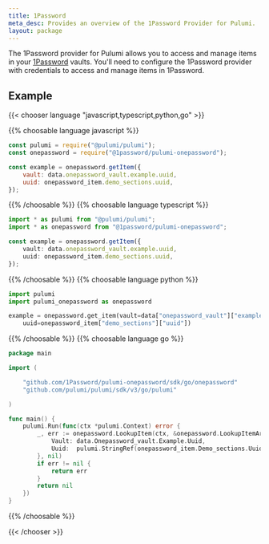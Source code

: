 ```yaml
---
title: 1Password
meta_desc: Provides an overview of the 1Password Provider for Pulumi.
layout: package
---
```


The 1Password provider for Pulumi allows you to access and manage items in your [1Password](https://1password.com) vaults.
You'll need to configure the 1Password provider with credentials to access and manage items in 1Password.

## Example

{{< chooser language "javascript,typescript,python,go" >}}

{{% choosable language javascript %}}

```javascript
const pulumi = require("@pulumi/pulumi");
const onepassword = require("@1password/pulumi-onepassword");

const example = onepassword.getItem({
    vault: data.onepassword_vault.example.uuid,
    uuid: onepassword_item.demo_sections.uuid,
});
```

{{% /choosable %}}
{{% choosable language typescript %}}

```typescript
import * as pulumi from "@pulumi/pulumi";
import * as onepassword from "@1password/pulumi-onepassword";

const example = onepassword.getItem({
    vault: data.onepassword_vault.example.uuid,
    uuid: onepassword_item.demo_sections.uuid,
});
```

{{% /choosable %}}
{{% choosable language python %}}

```python
import pulumi
import pulumi_onepassword as onepassword

example = onepassword.get_item(vault=data["onepassword_vault"]["example"]["uuid"],
    uuid=onepassword_item["demo_sections"]["uuid"])
```

{{% /choosable %}}
{{% choosable language go %}}

```go
package main

import (

	"github.com/1Password/pulumi-onepassword/sdk/go/onepassword"
	"github.com/pulumi/pulumi/sdk/v3/go/pulumi"

)

func main() {
	pulumi.Run(func(ctx *pulumi.Context) error {
		_, err := onepassword.LookupItem(ctx, &onepassword.LookupItemArgs{
			Vault: data.Onepassword_vault.Example.Uuid,
			Uuid:  pulumi.StringRef(onepassword_item.Demo_sections.Uuid),
		}, nil)
		if err != nil {
			return err
		}
		return nil
	})
}
```

{{% /choosable %}}

<!--

{{% choosable language csharp %}}

```csharp
using System.Collections.Generic;
using System.Linq;
using Pulumi;
using Onepassword = Pulumi.Onepassword;

return await Deployment.RunAsync(() =&gt; 
{
    var example = Onepassword.GetItem.Invoke(new()
    {
        Vault = data.Onepassword_vault.Example.Uuid,
        Uuid = onepassword_item.Demo_sections.Uuid,
    });

});
```

{{% /choosable %}}

-->

{{< /chooser >}}

